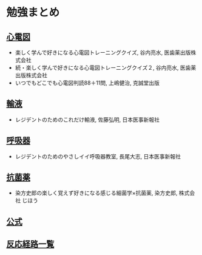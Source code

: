 # 勉強まとめ

## [心電図](ECG.html)

* 楽しく学んで好きになる心電図トレーニングクイズ, 谷内亮水, 医歯薬出版株式会社
* 続・楽しく学んで好きになる心電図トレーニングクイズ２, 谷内亮水, 医歯薬出版株式会社
* いつでもどこでも心電図判読88＋11問, 上嶋健治, 克誠堂出版

## [輸液](infusion.html)

* レジデントのためのこれだけ輸液, 佐藤弘明, 日本医事新報社

## [呼吸器](respiratory.html)

* レジデントのためのやさしイイ呼吸器教室, 長尾大志, 日本医事新報社

## [抗菌薬](antibacterial.html)

* 染方史郎の楽しく覚えず好きになる感じる細菌学×抗菌薬, 染方史郎, 株式会社 じほう

## [公式](公式.html)

## [反応経路一覧](反応経路一覧.html)

